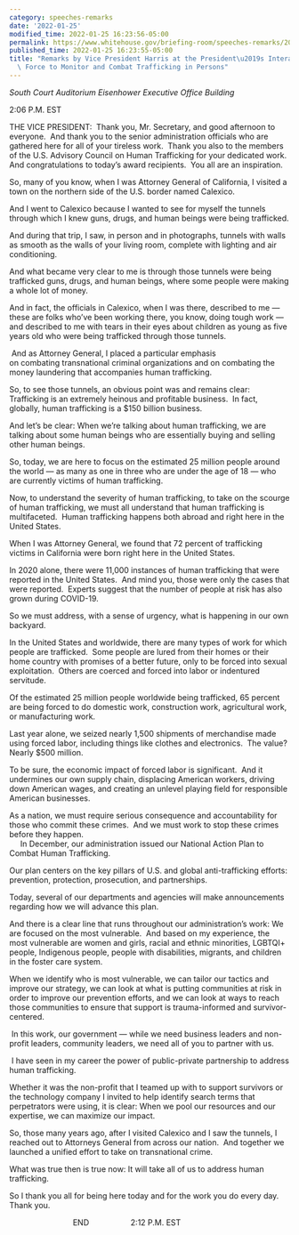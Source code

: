 ```yaml
---
category: speeches-remarks
date: '2022-01-25'
modified_time: 2022-01-25 16:23:56-05:00
permalink: https://www.whitehouse.gov/briefing-room/speeches-remarks/2022/01/25/remarks-by-vice-president-harris-at-the-presidents-interagency-task-force-to-monitor-and-combat-trafficking-in-persons/
published_time: 2022-01-25 16:23:55-05:00
title: "Remarks by Vice President Harris at the President\u2019s Interagency Task\
  \ Force to Monitor and Combat Trafficking in Persons"
---
```

 
*South Court Auditorium Eisenhower Executive Office Building*

2:06 P.M. EST  
  
THE VICE PRESIDENT:  Thank you, Mr. Secretary, and good afternoon to
everyone.  And thank you to the senior administration officials who are
gathered here for all of your tireless work.  Thank you also to the
members of the U.S. Advisory Council on Human Trafficking for your
dedicated work.  And congratulations to today’s award recipients.  You
all are an inspiration.  
  
So, many of you know, when I was Attorney General of California, I
visited a town on the northern side of the U.S. border named Calexico.  
  
And I went to Calexico because I wanted to see for myself the tunnels
through which I knew guns, drugs, and human beings were being
trafficked.  
  
And during that trip, I saw, in person and in photographs, tunnels with
walls as smooth as the walls of your living room, complete with lighting
and air conditioning.  
  
And what became very clear to me is through those tunnels were being
trafficked guns, drugs, and human beings, where some people were making
a whole lot of money.  
  
And in fact, the officials in Calexico, when I was there, described to
me — these are folks who’ve been working there, you know, doing tough
work — and described to me with tears in their eyes about children as
young as five years old who were being trafficked through those
tunnels.  
  
 And as Attorney General, I placed a particular emphasis  
on combating transnational criminal organizations and on combating the
money laundering that accompanies human trafficking.  
  
So, to see those tunnels, an obvious point was and remains clear:
Trafficking is an extremely heinous and profitable business.  In fact,
globally, human trafficking is a $150 billion business.  
  
And let’s be clear: When we’re talking about human trafficking, we are
talking about some human beings who are essentially buying and selling
other human beings.  
  
So, today, we are here to focus on the estimated 25 million people
around the world — as many as one in three who are under the age of 18 —
who are currently victims of human trafficking.  
  
Now, to understand the severity of human trafficking, to take on the
scourge of human trafficking, we must all understand that human
trafficking is multifaceted.  Human trafficking happens both abroad and
right here in the United States.  
  
When I was Attorney General, we found that 72 percent of trafficking
victims in California were born right here in the United States.  
  
In 2020 alone, there were 11,000 instances of human trafficking that
were reported in the United States.  And mind you, those were only the
cases that were reported.  Experts suggest that the number of people at
risk has also grown during COVID-19.  
  
So we must address, with a sense of urgency, what is happening in our
own backyard.  
  
In the United States and worldwide, there are many types of work for
which people are trafficked.  Some people are lured from their homes or
their home country with promises of a better future, only to be forced
into sexual exploitation.  Others are coerced and forced into labor or
indentured servitude.  
  
Of the estimated 25 million people worldwide being trafficked, 65
percent are being forced to do domestic work, construction work,
agricultural work, or manufacturing work.  
  
Last year alone, we seized nearly 1,500 shipments of merchandise made
using forced labor, including things like clothes and electronics.  The
value?  Nearly $500 million.  
  
To be sure, the economic impact of forced labor is significant.  And it
undermines our own supply chain, displacing American workers, driving
down American wages, and creating an unlevel playing field for
responsible American businesses.  
  
As a nation, we must require serious consequence and accountability for
those who commit these crimes.  And we must work to stop these crimes
before they happen.  
     In December, our administration issued our National Action Plan to
Combat Human Trafficking.  
  
Our plan centers on the key pillars of U.S. and global anti-trafficking
efforts: prevention, protection, prosecution, and partnerships.  
  
Today, several of our departments and agencies will make announcements
regarding how we will advance this plan.  
  
And there is a clear line that runs throughout our administration’s
work: We are focused on the most vulnerable.  And based on my
experience, the most vulnerable are women and girls, racial and ethnic
minorities, LGBTQI+ people, Indigenous people, people with disabilities,
migrants, and children in the foster care system.  
  
When we identify who is most vulnerable, we can tailor our tactics and
improve our strategy, we can look at what is putting communities at risk
in order to improve our prevention efforts, and we can look at ways to
reach those communities to ensure that support is trauma-informed and
survivor-centered.  
  
 In this work, our government — while we need business leaders and
non-profit leaders, community leaders, we need all of you to partner
with us.  
  
 I have seen in my career the power of public-private partnership to
address human trafficking.  
  
Whether it was the non-profit that I teamed up with to support survivors
or the technology company I invited to help identify search terms that
perpetrators were using, it is clear: When we pool our resources and our
expertise, we can maximize our impact.  
  
So, those many years ago, after I visited Calexico and I saw the
tunnels, I reached out to Attorneys General from across our nation.  And
together we launched a unified effort to take on transnational crime.  
  
What was true then is true now: It will take all of us to address human
trafficking.  
  
So I thank you all for being here today and for the work you do every
day.  Thank you.  
  
                             END                   2:12 P.M. EST
